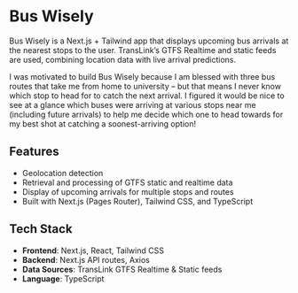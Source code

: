 # Bus Wisely

Bus Wisely is a Next.js + Tailwind app that displays upcoming bus arrivals at the nearest stops to the user. TransLink’s GTFS Realtime and static feeds are used, combining location data with live arrival predictions.

I was motivated to build Bus Wisely because I am blessed with three bus routes that take me from home to university – but that means I never know which stop to head for to catch the next arrival. I figured it would be nice to see at a glance which buses were arriving at various stops near me (including future arrivals) to help me decide which one to head towards for my best shot at catching a soonest-arriving option!

## Features
- Geolocation detection
- Retrieval and processing of GTFS static and realtime data
- Display of upcoming arrivals for multiple stops and routes
- Built with Next.js (Pages Router), Tailwind CSS, and TypeScript

## Tech Stack
- **Frontend**: Next.js, React, Tailwind CSS
- **Backend**: Next.js API routes, Axios
- **Data Sources**: TransLink GTFS Realtime & Static feeds
- **Language**: TypeScript
